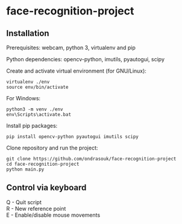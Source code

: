 # face-recognition-project

## Installation

Prerequisites: webcam, python 3, virtualenv and pip

Python dependencies: opencv-python, imutils, pyautogui, scipy

Create and activate virtual environment (for GNU/Linux):

```
virtualenv ./env
source env/bin/activate 
```

For Windows:

```
python3 -m venv ./env
env\Scripts\activate.bat
```

Install pip packages:

```
pip install opencv-python pyautogui imutils scipy
```

Clone repository and run the project:

```
git clone https://github.com/ondrasouk/face-recognition-project
cd face-recognition-project
python main.py
```

## Control via keyboard
Q - Quit script  
R - New reference point  
E - Enable/disable mouse movements

